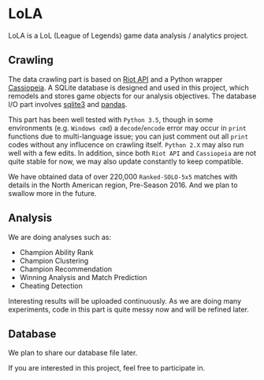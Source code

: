 # LoLA

LoLA is a LoL (League of Legends) game data analysis / analytics project.

## Crawling

The data crawling part is based on [Riot API](https://developer.riotgames.com/api/methods) and a Python wrapper [Cassiopeia](https://github.com/meraki-analytics/cassiopeia). A SQLite database is designed and used in this project, which remodels and stores game objects for our analysis objectives. The database I/O part involves [sqlite3](https://docs.python.org/3.5/library/sqlite3.html) and [pandas](http://pandas.pydata.org/). 

This part has been well tested with `Python 3.5`, though in some environments (e.g. `Windows cmd`) a `decode`/`encode` error may occur in `print` functions due to multi-language issue; you can just comment out all `print` codes without any influcence on crawling itself. `Python 2.X` may also run well with a few edits. In addition, since both `Riot API` and `Cassiopeia` are not quite stable for now, we may also update constantly to keep compatible.

We have obtained data of over 220,000 `Ranked-SOLO-5x5` matches with details in the North American region, Pre-Season 2016. And we plan to swallow more in the future.

## Analysis

We are doing analyses such as:

- Champion Ability Rank
- Champion Clustering
- Champion Recommendation
- Winning Analysis and Match Prediction
- Cheating Detection

Interesting results will be uploaded continuously. As we are doing many experiments, code in this part is quite messy now and will be refined later.

## Database

We plan to share our database file later.

If you are interested in this project, feel free to participate in.